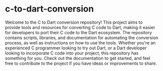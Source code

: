 # c-to-dart-conversion
Welcome to the C to Dart conversion repository! This project aims to provide tools and resources for converting C code to Dart, making it easier for developers to port their C code to the Dart ecosystem. The repository contains scripts, libraries, and documentation for automating the conversion process, as well as instructions on how to use the tools. Whether you're an experienced C programmer looking to try out Dart, or a Dart developer looking to incorporate C code into your project, this repository has something for you. Check out the documentation to get started, and feel free to contribute to the project if you have ideas or improvements to share.
